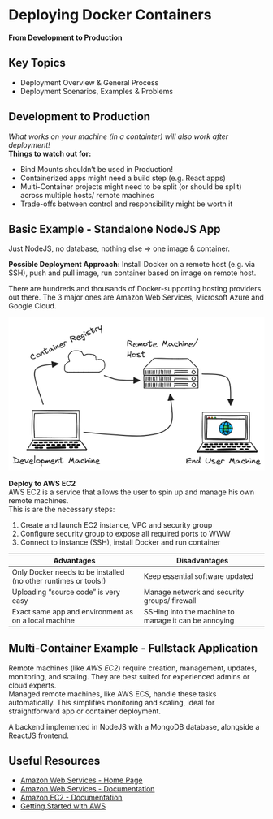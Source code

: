 # Deploying Docker Containers

**From Development to Production**

## Key Topics

- Deployment Overview & General Process
- Deployment Scenarios, Examples & Problems

## Development to Production

_What works on your machine (in a containter) will also work after deployment!_<br />
**Things to watch out for:**

- Bind Mounts shouldn’t be used in Production!
- Containerized apps might need a build step (e.g. React apps)
- Multi-Container projects might need to be split (or should be split) across multiple hosts/ remote machines
- Trade-offs between control and responsibility might be worth it

## Basic Example - Standalone NodeJS App

Just NodeJS, no database, nothing else => one image & container.<br />

**Possible Deployment Approach:** Install Docker on a remote host (e.g. via SSH), push and pull image, run container based on image on remote host.

There are hundreds and thousands of Docker-supporting hosting providers out there. The 3 major ones are Amazon Web Services, Microsoft Azure and Google Cloud.

![basic-example](./docs/basic-example.excalidraw.png)

**Deploy to AWS EC2**<br />
AWS EC2 is a service that allows the user to spin up and manage his own remote machines.<br />
This is are the necessary steps:

1.  Create and launch EC2 instance, VPC and security group
2.  Configure security group to expose all required ports to WWW
3.  Connect to instance (SSH), install Docker and run container

| Advantages                                                      | Disadvantages                                        |
| --------------------------------------------------------------- | ---------------------------------------------------- |
| Only Docker needs to be installed (no other runtimes or tools!) | Keep essential software updated                      |
| Uploading “source code” is very easy                            | Manage network and security groups/ firewall         |
| Exact same app and environment as on a local machine            | SSHing into the machine to manage it can be annoying |

## Multi-Container Example - Fullstack Application

Remote machines (like _AWS EC2_) require creation, management, updates, monitoring, and scaling. They are best suited for experienced admins or cloud experts.<br />Managed remote machines, like AWS ECS, handle these tasks automatically. This simplifies monitoring and scaling, ideal for straightforward app or container deployment.

A backend implemented in NodeJS with a MongoDB database, alongside a ReactJS frontend.<br />

## Useful Resources

- [Amazon Web Services - Home Page](https://aws.amazon.com/)
- [Amazon Web Services - Documentation](https://docs.aws.amazon.com/)
- [Amazon EC2 - Documentation](https://docs.aws.amazon.com/AWSEC2/latest/UserGuide/concepts.html)
- [Getting Started with AWS](https://academind.com/tutorials/aws-the-basics)
